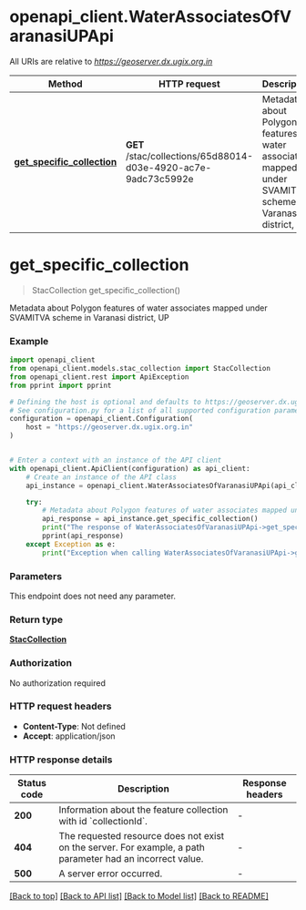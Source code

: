 # openapi_client.WaterAssociatesOfVaranasiUPApi

All URIs are relative to *https://geoserver.dx.ugix.org.in*

Method | HTTP request | Description
------------- | ------------- | -------------
[**get_specific_collection**](WaterAssociatesOfVaranasiUPApi.md#get_specific_collection) | **GET** /stac/collections/65d88014-d03e-4920-ac7e-9adc73c5992e | Metadata about Polygon features of water associates mapped under SVAMITVA scheme in Varanasi district, UP


# **get_specific_collection**
> StacCollection get_specific_collection()

Metadata about Polygon features of water associates mapped under SVAMITVA scheme in Varanasi district, UP

### Example


```python
import openapi_client
from openapi_client.models.stac_collection import StacCollection
from openapi_client.rest import ApiException
from pprint import pprint

# Defining the host is optional and defaults to https://geoserver.dx.ugix.org.in
# See configuration.py for a list of all supported configuration parameters.
configuration = openapi_client.Configuration(
    host = "https://geoserver.dx.ugix.org.in"
)


# Enter a context with an instance of the API client
with openapi_client.ApiClient(configuration) as api_client:
    # Create an instance of the API class
    api_instance = openapi_client.WaterAssociatesOfVaranasiUPApi(api_client)

    try:
        # Metadata about Polygon features of water associates mapped under SVAMITVA scheme in Varanasi district, UP
        api_response = api_instance.get_specific_collection()
        print("The response of WaterAssociatesOfVaranasiUPApi->get_specific_collection:\n")
        pprint(api_response)
    except Exception as e:
        print("Exception when calling WaterAssociatesOfVaranasiUPApi->get_specific_collection: %s\n" % e)
```



### Parameters

This endpoint does not need any parameter.

### Return type

[**StacCollection**](StacCollection.md)

### Authorization

No authorization required

### HTTP request headers

 - **Content-Type**: Not defined
 - **Accept**: application/json

### HTTP response details

| Status code | Description | Response headers |
|-------------|-------------|------------------|
**200** | Information about the feature collection with id &#x60;collectionId&#x60;. |  -  |
**404** | The requested resource does not exist on the server. For example, a path parameter had an incorrect value. |  -  |
**500** | A server error occurred. |  -  |

[[Back to top]](#) [[Back to API list]](../README.md#documentation-for-api-endpoints) [[Back to Model list]](../README.md#documentation-for-models) [[Back to README]](../README.md)


